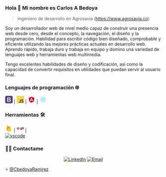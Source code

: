 ### Hola 👋 Mi nombre es Carlos A Bedoya
> Ingeniero de desarrollo en  Agrosavia (https://www.agrosavia.co)

<div>
 <p>
Soy un desarrollador web de nivel medio capaz de construir una presencia web desde cero, desde el concepto, la navegación, el diseño y la programación. Habilidad para escribir código bien diseñado, comprobable y eficiente utilizando las mejores prácticas actuales en desarrollo web. Aprendo rápido, trabaja duro y trabaja en equipo y domino una variedad de lenguajes web  y herramientas web multimedia.

Tengo excelentes habilidades de diseño y codificación, así como la capacidad de convertir requisitos en utilidades que puedan servir al usuario final.
 </p>
</div>

### Lenguajes de programación 🌐

[<img src="https://raw.githubusercontent.com/github/explore/80688e429a7d4ef2fca1e82350fe8e3517d3494d/topics/bootstrap/bootstrap.png" alt="Bootstrap" width="24">](https://getbootstrap.com/) | 
[<img src="https://raw.githubusercontent.com/github/explore/80688e429a7d4ef2fca1e82350fe8e3517d3494d/topics/javascript/javascript.png" alt="jQuery" width="24">](https://jquery.com/) | 
[<img src="https://raw.githubusercontent.com/github/explore/80688e429a7d4ef2fca1e82350fe8e3517d3494d/topics/angular/angular.png" alt="jQuery" width="24">](https://jquery.com/) |
[<img src="https://raw.githubusercontent.com/github/explore/80688e429a7d4ef2fca1e82350fe8e3517d3494d/topics/react/react.png" alt="jQuery" width="24">](https://jquery.com/) 
 
### Herramientas 🛠️
 
[<img src="https://raw.githubusercontent.com/github/explore/80688e429a7d4ef2fca1e82350fe8e3517d3494d/topics/firebase/firebase.png" alt="firebase" width="24">](https://firebase.google.com/) | 
[<img src="https://raw.githubusercontent.com/github/explore/80688e429a7d4ef2fca1e82350fe8e3517d3494d/topics/git/git.png" alt="Git" width="24">](https://git-scm.com/) |  
[<img src="https://upload.wikimedia.org/wikipedia/commons/thumb/2/2d/Visual_Studio_Code_1.18_icon.svg/1200px-Visual_Studio_Code_1.18_icon.svg.png" alt="vscode" width="24">](https://code.visualstudio.com/) 


<h3> 🤝🏻 Contactame </h3>

<p align="center">
<a href="https://www.linkedin.com/in/carlos-alberto-bedoya-ramirez/" target="_blank"><img alt="LinkedIn" src="https://img.shields.io/badge/LinkedIn-@carlosRamirez-blue?style=flat&logo=linkedin"></a>
<a href="mailto:bedoyacarlosalberto@gmail.com"><img alt="Email" src="https://img.shields.io/badge/Email-bedoyacarlosalberto@gmail.com-blue?style=flat&logo=gmail"></a>
</p>


⭐️ [@CbedoyaRamirez](https://github.com/CbedoyaRamirez)
